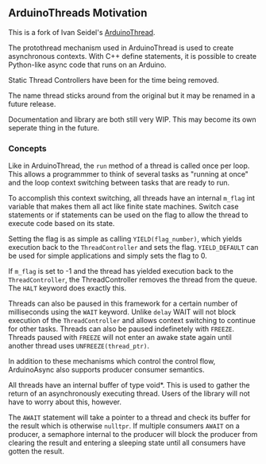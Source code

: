 ## ArduinoThreads Motivation

This is a fork of Ivan Seidel's [ArduinoThread](https://github.com/ivanseidel/ArduinoThread).

The protothread mechanism used in ArduinoThread is used to create asynchronous contexts. With C++
define statements, it is possible to create Python-like async code that runs on an Arduino.

Static Thread Controllers have been for the time being removed.

The name thread sticks around from the original but it may be renamed in a future release.

Documentation and library are both still very WIP. This may become its own seperate thing in the future.

### Concepts
Like in ArduinoThread, the `run` method of a thread is called once per loop. This allows a programmmer
to think of several tasks as "running at once" and the loop context switching between tasks that
are ready to run.

To accomplish this context switching, all threads have an internal `m_flag` int variable that makes 
them all act like finite state machines. Switch case statements or if statements can be 
used on the flag to allow the thread to execute code based on its state.

Setting the flag is as simple as calling `YIELD(flag_number)`, which yields execution back to the
`ThreadController` and sets the flag. `YIELD_DEFAULT` can be used for simple applications and simply
sets the flag to 0.

If `m_flag` is set to -1 and the thread has yielded execution back to the `ThreadController`,
the ThreadController removes the thread from the queue. The `HALT` keyword does exactly this.

Threads can also be paused in this framework for a certain number of milliseconds using the
`WAIT` keyword. Unlike `delay` WAIT will not block execution of the `ThreadController` and allows
context switching to continue for other tasks. Threads can also be paused indefinetely with
`FREEZE`. Threads paused with `FREEZE` will not enter an awake state again until another thread
uses `UNFREEZE(thread_ptr)`.

In addition to these mechanisms which control the control flow, ArduinoAsync also supports producer
consumer semantics.

All threads have an internal buffer of type void*. This is used to gather the return of an 
asynchronously executing thread. Users of the library will not have to worry about this, however.

The `AWAIT` statement will take a pointer to a thread and check its buffer for the result which is
otherwise `nulltpr`. If multiple consumers `AWAIT` on a producer, a semaphore internal to the producer
will block the producer from clearing the result and entering a sleeping state until all consumers have
gotten the result.

 
